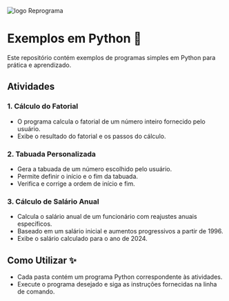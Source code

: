 ![logo Reprograma](https://github.com/Ladiane-PS/on33-python-s04/assets/123704367/d4d45aa4-409c-4b2e-acfd-b20987505c6c)


# Exemplos em Python 🚀

Este repositório contém exemplos de programas simples em Python para prática e aprendizado.

## Atividades

### 1. Cálculo do Fatorial

- O programa calcula o fatorial de um número inteiro fornecido pelo usuário.
- Exibe o resultado do fatorial e os passos do cálculo.

### 2. Tabuada Personalizada

- Gera a tabuada de um número escolhido pelo usuário.
- Permite definir o início e o fim da tabuada.
- Verifica e corrige a ordem de início e fim.

### 3. Cálculo de Salário Anual

- Calcula o salário anual de um funcionário com reajustes anuais específicos.
- Baseado em um salário inicial e aumentos progressivos a partir de 1996.
- Exibe o salário calculado para o ano de 2024.

## Como Utilizar ✨

- Cada pasta contém um programa Python correspondente às atividades.
- Execute o programa desejado e siga as instruções fornecidas na linha de comando.



